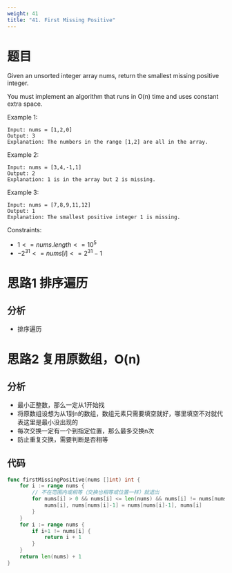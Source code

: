 ```yaml
---
weight: 41
title: "41. First Missing Positive"
---
```


# 题目

Given an unsorted integer array nums, return the smallest missing positive integer.

You must implement an algorithm that runs in O(n) time and uses constant extra space.

Example 1:

```
Input: nums = [1,2,0]
Output: 3
Explanation: The numbers in the range [1,2] are all in the array.
```

Example 2:

```
Input: nums = [3,4,-1,1]
Output: 2
Explanation: 1 is in the array but 2 is missing.
```

Example 3:

```
Input: nums = [7,8,9,11,12]
Output: 1
Explanation: The smallest positive integer 1 is missing.
```

Constraints:

- $1 <= nums.length <= 10^5$
- $-2^{31} <= nums[i] <= 2^{31} - 1$

# 思路1 排序遍历

## 分析

- 排序遍历

# 思路2 复用原数组，O(n)

## 分析

- 最小正整数，那么一定从1开始找
- 将原数组设想为从1到n的数组，数组元素只需要填空就好，哪里填空不对就代表这里是最小没出现的
- 每次交换一定有一个到指定位置，那么最多交换n次
- 防止重复交换，需要判断是否相等

## 代码

```go
func firstMissingPositive(nums []int) int {
	for i := range nums {
		// 不在范围内或相等（交换也相等或位置一样）就退出
		for nums[i] > 0 && nums[i] <= len(nums) && nums[i] != nums[nums[i]-1] {
			nums[i], nums[nums[i]-1] = nums[nums[i]-1], nums[i]
		}
	}
	for i := range nums {
		if i+1 != nums[i] {
			return i + 1
		}
	}
	return len(nums) + 1
}
```
